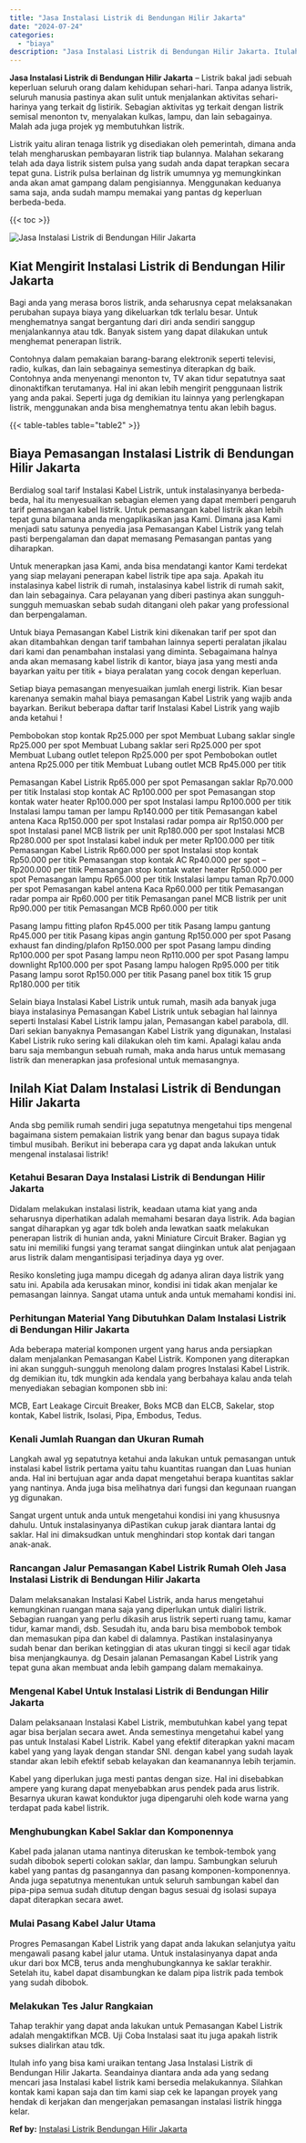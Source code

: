 ```yaml
---
title: "Jasa Instalasi Listrik di Bendungan Hilir Jakarta"
date: "2024-07-24"
categories: 
  - "biaya"
description: "Jasa Instalasi Listrik di Bendungan Hilir Jakarta. Itulah info yang bisa kami uraikan tentang Jasa Instalasi Listrik di Bendungan Hilir Jakarta. Seandainya d..."
---
```


**Jasa Instalasi Listrik di Bendungan Hilir Jakarta** – Listrik bakal jadi sebuah keperluan seluruh orang dalam kehidupan sehari-hari. Tanpa adanya listrik, seluruh manusia pastinya akan sulit untuk menjalankan aktivitas sehari-harinya yang terkait dg listirik. Sebagian aktivitas yg terkait dengan listrik semisal menonton tv, menyalakan kulkas, lampu, dan lain sebagainya. Malah ada juga projek yg membutuhkan listrik.

Listrik yaitu aliran tenaga listrik yg disediakan oleh pemerintah, dimana anda telah mengharuskan pembayaran listrik tiap bulannya. Malahan sekarang telah ada daya listrik sistem pulsa yang sudah anda dapat terapkan secara tepat guna. Listrik pulsa berlainan dg listrik umumnya yg memungkinkan anda akan amat gampang dalam pengisiannya. Menggunakan keduanya sama saja, anda sudah mampu memakai yang pantas dg keperluan berbeda-beda.

{{< toc >}}

![Jasa Instalasi Listrik di Bendungan Hilir Jakarta](/images/instalasi-listrik-murah21.png)

## Kiat Mengirit Instalasi Listrik di Bendungan Hilir Jakarta

Bagi anda yang merasa boros listrik, anda seharusnya cepat melaksanakan perubahan supaya biaya yang dikeluarkan tdk terlalu besar. Untuk menghematnya sangat bergantung dari diri anda sendiri sanggup menjalankannya atau tdk. Banyak sistem yang dapat dilakukan untuk menghemat penerapan listrik.

Contohnya dalam pemakaian barang-barang elektronik seperti televisi, radio, kulkas, dan lain sebagainya semestinya diterapkan dg baik. Contohnya anda menyenangi menonton tv, TV akan tidur sepatutnya saat dinonaktifkan terutamanya. Hal ini akan lebih mengirit penggunaan listrik yang anda pakai. Seperti juga dg demikian itu lainnya yang perlengkapan listrik, menggunakan anda bisa menghematnya tentu akan lebih bagus.

{{< table-tables table="table2" >}}

## Biaya Pemasangan Instalasi Listrik di Bendungan Hilir Jakarta

Berdialog soal tarif Instalasi Kabel Listrik, untuk instalasinyanya berbeda-beda, hal itu menyesuaikan sebagian elemen yang dapat memberi pengaruh tarif pemasangan kabel listrik. Untuk pemasangan kabel listrik akan lebih tepat guna bilamana anda mengaplikasikan jasa Kami. Dimana jasa Kami menjadi satu satunya penyedia jasa Pemasangan Kabel Listrik yang telah pasti berpengalaman dan dapat memasang Pemasangan pantas yang diharapkan.

Untuk menerapkan jasa Kami, anda bisa mendatangi kantor Kami terdekat yang siap melayani penerapan kabel listrik tipe apa saja. Apakah itu instalasinya kabel listrik di rumah, instalasinya kabel listrik di rumah sakit, dan lain sebagainya. Cara pelayanan yang diberi pastinya akan sungguh-sungguh memuaskan sebab sudah ditangani oleh pakar yang professional dan berpengalaman.

Untuk biaya Pemasangan Kabel Listrik kini dikenakan tarif per spot dan akan ditambahkan dengan tarif tambahan lainnya seperti peralatan jikalau dari kami dan penambahan instalasi yang diminta. Sebagaimana halnya anda akan memasang kabel listrik di kantor, biaya jasa yang mesti anda bayarkan yaitu per titik + biaya peralatan yang cocok dengan keperluan.

Setiap biaya pemasangan menyesuaikan jumlah energi listrik. Kian besar karenanya semakin mahal biaya pemasangan Kabel Listrik yang wajib anda bayarkan. Berikut beberapa daftar tarif Instalasi Kabel Listrik yang wajib anda ketahui !

Pembobokan stop kontak Rp25.000 per spot Membuat Lubang saklar single Rp25.000 per spot Membuat Lubang saklar seri Rp25.000 per spot Membuat Lubang outlet telepon Rp25.000 per spot Pembobokan outlet antena Rp25.000 per titik Membuat Lubang outlet MCB Rp45.000 per titik

Pemasangan Kabel Listrik Rp65.000 per spot Pemasangan saklar Rp70.000 per titik Instalasi stop kontak AC Rp100.000 per spot Pemasangan stop kontak water heater Rp100.000 per spot Instalasi lampu Rp100.000 per titik Instalasi lampu taman per lampu Rp140.000 per titik Pemasangan kabel antena Kaca Rp150.000 per spot Instalasi radar pompa air Rp150.000 per spot Instalasi panel MCB listrik per unit Rp180.000 per spot Instalasi MCB Rp280.000 per spot Instalasi kabel induk per meter Rp100.000 per titik Pemasangan Kabel Listrik Rp60.000 per spot Instalasi stop kontak Rp50.000 per titik Pemasangan stop kontak AC Rp40.000 per spot – Rp200.000 per titik Pemasangan stop kontak water heater Rp50.000 per spot Pemasangan lampu Rp65.000 per titik Instalasi lampu taman Rp70.000 per spot Pemasangan kabel antena Kaca Rp60.000 per titik Pemasangan radar pompa air Rp60.000 per titik Pemasangan panel MCB listrik per unit Rp90.000 per titik Pemasangan MCB Rp60.000 per titik

Pasang lampu fitting plafon Rp45.000 per titik Pasang lampu gantung Rp45.000 per titik Pasang kipas angin gantung Rp150.000 per spot Pasang exhaust fan dinding/plafon Rp150.000 per spot Pasang lampu dinding Rp100.000 per spot Pasang lampu neon Rp110.000 per spot Pasang lampu downlight Rp100.000 per spot Pasang lampu halogen Rp95.000 per titik Pasang lampu sorot Rp150.000 per titik Pasang panel box titik 15 grup Rp180.000 per titik

Selain biaya Instalasi Kabel Listrik untuk rumah, masih ada banyak juga biaya instalasinya Pemasangan Kabel Listrik untuk sebagian hal lainnya seperti Instalasi Kabel Listrik lampu jalan, Pemasangan kabel parabola, dll. Dari sekian banyaknya Pemasangan Kabel Listrik yang digunakan, Instalasi Kabel Listrik ruko sering kali dilakukan oleh tim kami. Apalagi kalau anda baru saja membangun sebuah rumah, maka anda harus untuk memasang listrik dan menerapkan jasa profesional untuk memasangnya.

## Inilah Kiat Dalam Instalasi Listrik di Bendungan Hilir Jakarta


Anda sbg pemilik rumah sendiri juga sepatutnya mengetahui tips mengenal bagaimana sistem pemakaian listrik yang benar dan bagus supaya tidak timbul musibah. Berikut ini beberapa cara yg dapat anda lakukan untuk mengenal instalasai listrik!

### Ketahui Besaran Daya Instalasi Listrik di Bendungan Hilir Jakarta

Didalam melakukan instalasi listrik, keadaan utama kiat yang anda seharusnya diperhatikan adalah memahami besaran daya listrik. Ada bagian sangat diharapkan yg agar tdk boleh anda lewatkan saatk melakukan penerapan listrik di hunian anda, yakni Miniature Circuit Braker. Bagian yg satu ini memiliki fungsi yang teramat sangat diinginkan untuk alat penjagaan arus listrik dalam mengantisipasi terjadinya daya yg over.

Resiko konsleting juga mampu dicegah dg adanya aliran daya listrik yang satu ini. Apabila ada kerusakan minor, kondisi ini tidak akan menjalar ke pemasangan lainnya. Sangat utama untuk anda untuk memahami kondisi ini.

### Perhitungan Material Yang Dibutuhkan Dalam Instalasi Listrik di Bendungan Hilir Jakarta

Ada beberapa material komponen urgent yang harus anda persiapkan dalam menjalankan Pemasangan Kabel Listrik. Komponen yang diterapkan ini akan sungguh-sungguh menolong dalam progres Instalasi Kabel Listrik. dg demikian itu, tdk mungkin ada kendala yang berbahaya kalau anda telah menyediakan sebagian komponen sbb ini:

MCB, Eart Leakage Circuit Breaker, Boks MCB dan ELCB, Sakelar, stop kontak, Kabel listrik, Isolasi, Pipa, Embodus, Tedus.

### Kenali Jumlah Ruangan dan Ukuran Rumah

Langkah awal yg sepatutnya ketahui anda lakukan untuk pemasangan untuk instalasi kabel listrik pertama yaitu tahu kuantitas ruangan dan Luas hunian anda. Hal ini bertujuan agar anda dapat mengetahui berapa kuantitas saklar yang nantinya. Anda juga bisa melihatnya dari fungsi dan kegunaan ruangan yg digunakan.

Sangat urgent untuk anda untuk mengetahui kondisi ini yang khususnya dahulu. Untuk instalasinyanya diPastikan cukup jarak diantara lantai dg saklar. Hal ini dimaksudkan untuk menghindari stop kontak dari tangan anak-anak.

### Rancangan Jalur Pemasangan Kabel Listrik Rumah Oleh Jasa Instalasi Listrik di Bendungan Hilir Jakarta

Dalam melaksanakan Instalasi Kabel Listrik, anda harus mengetahui kemungkinan ruangan mana saja yang diperlukan untuk dialiri listrik. Sebagian ruangan yang perlu dikasih arus listrik seperti ruang tamu, kamar tidur, kamar mandi, dsb. Sesudah itu, anda baru bisa membobok tembok dan memasukan pipa dan kabel di dalamnya. Pastikan instalasinyanya sudah benar dan berikan ketinggian di atas ukuran tinggi si kecil agar tidak bisa menjangkaunya. dg Desain jalanan Pemasangan Kabel Listrik yang tepat guna akan membuat anda lebih gampang dalam memakainya.

### Mengenal Kabel Untuk Instalasi Listrik di Bendungan Hilir Jakarta

Dalam pelaksanaan Instalasi Kabel Listrik, membutuhkan kabel yang tepat agar bisa berjalan secara awet. Anda semestinya mengetahui kabel yang pas untuk Instalasi Kabel Listrik. Kabel yang efektif diterapkan yakni macam kabel yang yang layak dengan standar SNI. dengan kabel yang sudah layak standar akan lebih efektif sebab kelayakan dan keamanannya lebih terjamin.

Kabel yang diperlukan juga mesti pantas dengan size. Hal ini disebabkan ampere yang kurang dapat menyebabkan arus pendek pada arus listrik. Besarnya ukuran kawat konduktor juga dipengaruhi oleh kode warna yang terdapat pada kabel listrik.

### Menghubungkan Kabel Saklar dan Komponennya

Kabel pada jalanan utama nantinya diteruskan ke tembok-tembok yang sudah dibobok seperti colokan saklar, dan lampu. Sambungkan seluruh kabel yang pantas dg pasangannya dan pasang komponen-komponennya. Anda juga sepatutnya menentukan untuk seluruh sambungan kabel dan pipa-pipa semua sudah ditutup dengan bagus sesuai dg isolasi supaya dapat diterapkan secara awet.

### Mulai Pasang Kabel Jalur Utama

Progres Pemasangan Kabel Listrik yang dapat anda lakukan selanjutya yaitu mengawali pasang kabel jalur utama. Untuk instalasinyanya dapat anda ukur dari box MCB, terus anda menghubungkannya ke saklar terakhir. Setelah itu, kabel dapat disambungkan ke dalam pipa listrik pada tembok yang sudah dibobok.

### Melakukan Tes Jalur Rangkaian

Tahap terakhir yang dapat anda lakukan untuk Pemasangan Kabel Listrik adalah mengaktifkan MCB. Uji Coba Instalasi saat itu juga apakah listrik sukses dialirkan atau tdk.

Itulah info yang bisa kami uraikan tentang Jasa Instalasi Listrik di Bendungan Hilir Jakarta. Seandainya diantara anda ada yang sedang mencari jasa Instalasi kabel listrik kami bersedia melakukannya. Silahkan kontak kami kapan saja dan tim kami siap cek ke lapangan proyek yang hendak di kerjakan dan mengerjakan pemasangan instalasi listrik hingga kelar.

**Ref by:** [Instalasi Listrik Bendungan Hilir Jakarta](https://id.wikipedia.org/wiki/Instalasi)
